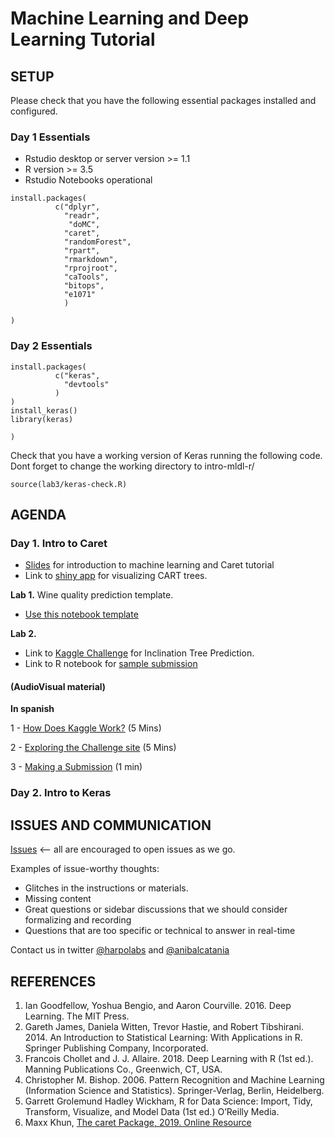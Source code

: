 # Machine Learning and Deep Learning Tutorial

## SETUP
Please check that you have the following essential packages installed and configured.

### Day 1 Essentials 


* Rstudio desktop or server version >= 1.1
* R version >= 3.5
* Rstudio Notebooks  operational


```
install.packages(
          c("dplyr",
            "readr",
             "doMC",
            "caret",
            "randomForest",
            "rpart",
            "rmarkdown",
            "rprojroot",
            "caTools",
            "bitops",
            "e1071"
            )
  
)
```
### Day 2 Essentials

```
install.packages(
          c("keras",
            "devtools"
          )
)
install_keras()
library(keras)
  
)
```
Check that you have a working version of Keras running the following code.
Dont forget to change the working directory to intro-mldl-r/

```
source(lab3/keras-check.R)
```



## AGENDA

### Day 1. Intro to Caret
* [Slides](https://docs.google.com/presentation/d/1K_jhG3GnkK4E_8FtYfXMriH1TWMt8swnOh9XxYVI-Cw/edit?usp=sharing) for introduction to machine learning and Caret tutorial
* Link to [shiny app](https://harpomaxx.shinyapps.io/dtdemo/) for visualizing CART trees.

 
**Lab 1.** Wine quality prediction template.
* [Use this notebook template](https://raw.githubusercontent.com/harpomaxx/intro-mldl-r/master/lab1/wine-quality-template-train.rmd)


**Lab 2.** 
* Link to [Kaggle Challenge](http://bit.ly/kaggle-tree-2019) for Inclination Tree Prediction. 
* Link to R notebook for [sample submission](http://rpubs.com/harpomaxx/am2017hackatonejemplo)

#### (AudioVisual material)

**In spanish**

1 - [How Does Kaggle Work?](https://www.youtube.com/watch?v=0CBV_aDcXa8) (5 Mins)

2 - [Exploring the Challenge site](https://www.youtube.com/watch?v=wHh-iswUMLE) (5 Mins)

3 - [Making a Submission](https://www.youtube.com/watch?v=YshAeSdF2h0&t=3s) (1 min)


### Day 2. Intro to Keras


## ISSUES AND COMMUNICATION

[Issues](https://github.com/harpomaxx/intro-mldl-r/issues) <-- all are encouraged to open issues as we go. 

Examples of issue-worthy thoughts:

* Glitches in the instructions or materials.
* Missing content
* Great questions or sidebar discussions that we should consider formalizing and recording
* Questions that are too specific or technical to answer in real-time


Contact us in twitter [@harpolabs](http://www.twitter.com/harpomaxx) and [@anibalcatania](https://twitter.com/anibalcatania)

## REFERENCES

1. Ian Goodfellow, Yoshua Bengio, and Aaron Courville. 2016. Deep Learning.
The MIT Press.
2.  Gareth James, Daniela Witten, Trevor Hastie, and Robert Tibshirani. 2014. An
Introduction to Statistical Learning: With Applications in R. Springer Publishing
Company, Incorporated.
3. Francois Chollet and J. J. Allaire. 2018. Deep Learning with R (1st ed.).
Manning Publications Co., Greenwich, CT, USA.
4. Christopher M. Bishop. 2006. Pattern Recognition and Machine Learning
(Information Science and Statistics). Springer-Verlag, Berlin, Heidelberg.
6. Garrett Grolemund Hadley Wickham, R for Data Science: Import, Tidy,
Transform, Visualize, and Model Data (1st ed.) O’Reilly Media.
7. Maxx Khun, [The caret Package, 2019. Online Resource](https://topepo.github.io/caret/)
